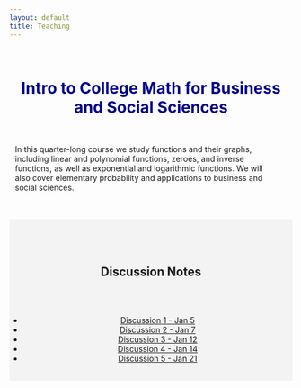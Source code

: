 ```yaml
---
layout: default
title: Teaching
---
```



<!--
<img src="/pictures/banner31.jpg" style="width:100%; height:100%;">
-->

<br>
<h1 align=center style="color:darkblue">Intro to College Math for Business and Social Sciences</h1>
<br>
<p style="margin-left:10px; margin-right:50px;">In this quarter-long course we study functions and their graphs, including linear and polynomial functions, zeroes, and inverse functions, as well as exponential and logarithmic functions. We will also cover elementary probability and applications to business and social sciences.</p>
<br>


<br>
<div style="background-color: #f3f3f3; ">
	<br/>
	<style>
		table, th, td { border: 1px solid black; border-collapse: collapse; background: #ffffff; margin-top: 50px; margin-bottom:50px; }
		th, td { padding: 10px; }
	</style>
	<div align=center>
		<br><br>
		<h2>Discussion Notes</h2>
		<br><br>
		<ul>
			<li><a href="/teaching/4/Discussion_1.pdf">Discussion 1 - Jan 5</a></li>
			<li><a href="/teaching/4/Discussion_2.pdf">Discussion 2 - Jan 7</a></li>
			<li><a href="/teaching/4/Discussion_3.pdf">Discussion 3 - Jan 12</a></li>
			<li><a href="/teaching/4/Discussion_4.pdf">Discussion 4 - Jan 14</a></li>
			<li><a href="/teaching/4/Discussion_5.pdf">Discussion 5 - Jan 21</a></li>
		</ul>
	</div>
	<br>
</div>
